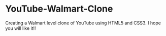 # YouTube-Walmart-Clone
Creating a Walmart level clone of YouTube using HTML5 and CSS3.
I hope you will like it!! 
